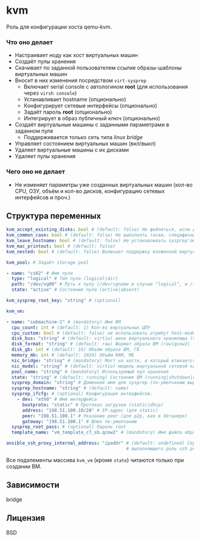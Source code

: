 # kvm

Роль для конфигурации хоста qemu-kvm.

### Что оно делает

* Настраивает ноду как хост виртуальных машин
* Создаёт пулы хранения
* Скачивает по заданной пользователем ссылке образы-шаблоны виртуальных машин
* Вносит в них изменения посредством `virt-sysprep`
  * Включает serial console с автологином **root** (для использования через `virsh console`)
  * Устанавливает hostname (опционально)
  * Конфигурирует сетевые интерфейсы (опционально)
  * Задаёт пароль **root** (опционально)
  * Интегрирует в образ публичный ключ (опционально)
* Создаёт виртуальные машины с заданными параметрами в заданном пуле
  * Поддерживается только сеть типа *linux bridge*
* Управляет состоянием виртуальных машин (вкл/выкл)
* Удаляет виртуальные машины с их дисками
* Удаляет пулы хранения

### Чего оно не делает

* Не изменяет параметры уже созданных виртуальных машин (кол-во CPU, ОЗУ, объём и кол-во дисков, конфигурацию сетевых интерфейсов и проч.)

## Структура переменных
```yaml
kvm_accept_existing_disks: bool # (default: false) Не фейлиться, если диск для ВМ уже существует
kvm_common_case: bool # (default: false) Не выполнять таски, специфичные для Southbridge
kvm_leave_hostname: bool # (default: false) Не устанавливать sysprep'ом hostname
kvm_mac_printout: bool # (default: false)
kvm_nested: bool # (default: false) Включает поддержку вложенной виртуализации

kvm_pool: # Задаёт storage pool

- name: "cs02" # Имя пула
  type: "logical" # Тип пула (logical|dir)
  path: "/dev/vg00" # Путь к пулу (/dev/vgname в случае "logical", и /file/system/path в случае "dir")
  state: "active" # Состояние пула (active|absent)

kvm_sysprep_root_key: "string" # (optional)

kvm_vm:

- name: "submachine-1" # (mandatory) Имя ВМ
  cpu_count: int # (default: 1) Кол-во виртуальных ЦПУ
  cpu_custom: bool # (default: false) не использовать атрибут host-model для описания гостевого ЦПУ
  disk_bus: "string" # (default: virtio) шина виртуального хранилища (virtio|ide|scsi|sata|usb)
  disk_format: "string" # (default: raw) Формат образа ВМ (raw|qcow2)
  disk_gb: int # (default: 16) Объём образа ВМ, ГБ
  memory_mb: int # (default: 1024) Объём RAM, МБ
  nic_bridge: "string" # (mandatory) Мост на хосте, в который втыкается ВМ
  nic_model: "string" # (default: virtio) модель виртуальной сетевой карты (virtio|e1000|rtl8139)
  pool_name: "string" # (mandatory) Используемый пул хранения
  state: "string" # (default: running) Состояние ВМ (running|shutdown|destroyed|paused)
  sysprep_domain: "string" # Доменное имя для sysprep (по-умолчанию выделяется из ansible_nodename)
  sysprep_hostname: "string" # (default: name)
  sysprep_ifcfg: # (optional) Конфигурация интерфейсов.
    - dev: "eth0" # Имя интерфейса
      bootproto: "static" # Протокол загрузки (static|dhcp)
      address: "198.51.100.10/28" # IP-адрес (для static)
      peer: "198.51.100.1" # Указание peer (для p2p, как в Хетцнере)
      gateway: "198.51.100.1" # Шлюз по-умолчанию
  sysprep_root_pass: # (optional) Пароль root
  template_name: "vm_template_c7_sb.qcow2" # (mandatory) Имя файла образа-шаблона

ansible_ssh_proxy_internal_address: "ipaddr" # (default: undefined) Серый адрес сервера,
                                             # выполняющего роль ssh proxy (ProxyCommand)
```
Все подэлементы массива `kvm_vm` (кроме `state`) читаются только при создании ВМ.

## Зависимости
bridge

## Лицензия
BSD
